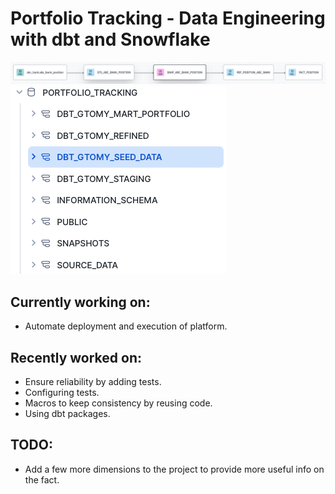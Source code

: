 # Portfolio Tracking - Data Engineering with dbt and Snowflake

![](images/lineage.png)
![](images/snowflake_database.png)

## Currently working on:
- Automate deployment and execution of platform.

## Recently worked on:
- Ensure reliability by adding tests.
- Configuring tests.
- Macros to keep consistency by reusing code.
- Using dbt packages.

## TODO:
- Add a few more dimensions to the project to provide more useful info on the fact.
